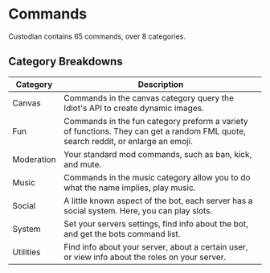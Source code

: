 # Commands

Custodian contains 65 commands, over 8 categories.

## Category Breakdowns

Category | Description
---------|------------
Canvas | Commands in the canvas category query the Idiot's API to create dynamic images.
Fun | Commands in the fun category preform a variety of functions. They can get a random FML quote, search reddit, or enlarge an emoji.
Moderation | Your standard mod commands, such as ban, kick, and mute.
Music | Commands in the music category allow you to do what the name implies, play music.
Social | A little known aspect of the bot, each server has a social system. Here, you can play slots.
System | Set your servers settings, find info about the bot, and get the bots command list.
Utilities | Find info about your server, about a certain user, or view info about the roles on your server.
